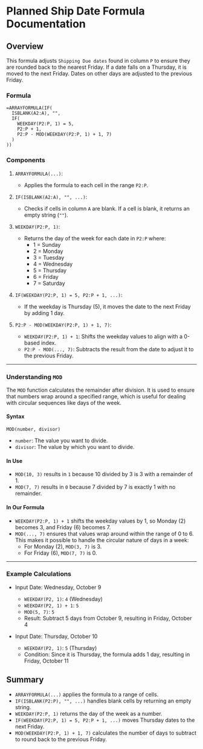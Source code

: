 # Planned Ship Date Formula Documentation

## Overview

This formula adjusts `Shipping Due dates` found in column `P` to ensure they are rounded back to the nearest Friday. If a date falls on a Thursday, it is moved to the next Friday. Dates on other days are adjusted to the previous Friday.

### Formula

```excel
=ARRAYFORMULA(IF(
  ISBLANK(A2:A), "", 
  IF(
    WEEKDAY(P2:P, 1) = 5, 
    P2:P + 1, 
    P2:P - MOD(WEEKDAY(P2:P, 1) + 1, 7)
  )
))
```

### Components

1. `ARRAYFORMULA(...)`:
    * Applies the formula to each cell in the range `P2:P`.

2. `IF(ISBLANK(A2:A), "", ...)`:
    * Checks if cells in column `A` are blank. If a cell is blank, it returns an empty string (`""`).

3. `WEEKDAY(P2:P, 1)`:
    * Returns the day of the week for each date in `P2:P` where:
        * 1 = Sunday
        * 2 = Monday
        * 3 = Tuesday
        * 4 = Wednesday
        * 5 = Thursday
        * 6 = Friday
        * 7 = Saturday

4. `IF(WEEKDAY(P2:P, 1) = 5, P2:P + 1, ...)`:
    * If the weekday is Thursday (5), it moves the date to the next Friday by adding 1 day.

5. `P2:P - MOD(WEEKDAY(P2:P, 1) + 1, 7)`:
    * `WEEKDAY(P2:P, 1) + 1`: Shifts the weekday values to align with a 0-based index.
    * `P2:P - MOD(..., 7)`: Subtracts the result from the date to adjust it to the previous Friday.

---

### Understanding `MOD`

The `MOD` function calculates the remainder after division. It is used to ensure that numbers wrap around a specified range, which is useful for dealing with circular sequences like days of the week.

#### Syntax

```excel
MOD(number, divisor)
```

* `number`: The value you want to divide.
* `divisor`: The value by which you want to divide.

#### In Use

* `MOD(10, 3)` results in `1` because 10 divided by 3 is 3 with a remainder of 1.
* `MOD(7, 7)` results in `0` because 7 divided by 7 is exactly 1 with no remainder.

#### In Our Formula

* `WEEKDAY(P2:P, 1) + 1` shifts the weekday values by 1, so Monday (2) becomes 3, and Friday (6) becomes 7.
* `MOD(..., 7)` ensures that values wrap around within the range of 0 to 6. This makes it possible to handle the circular nature of days in a week:
  * For Monday (2), `MOD(3, 7)` is 3.
  * For Friday (6), `MOD(7, 7)` is 0.

---

### Example Calculations

* Input Date: Wednesday, October 9
  * `WEEKDAY(P2, 1)`: `4` (Wednesday)
  * `WEEKDAY(P2, 1) + 1`: `5`
  * `MOD(5, 7)`: `5`
  * Result: Subtract 5 days from October 9, resulting in Friday, October 4

* Input Date: Thursday, October 10
  * `WEEKDAY(P2, 1)`: `5` (Thursday)
  * Condition: Since it is Thursday, the formula adds 1 day, resulting in Friday, October 11

## Summary

* `ARRAYFORMULA(...)` applies the formula to a range of cells.
* `IF(ISBLANK(P2:P), "", ...)` handles blank cells by returning an empty string.
* `WEEKDAY(P2:P, 1)` returns the day of the week as a number.
* `IF(WEEKDAY(P2:P, 1) = 5, P2:P + 1, ...)` moves Thursday dates to the next Friday.
* `MOD(WEEKDAY(P2:P, 1) + 1, 7)` calculates the number of days to subtract to round back to the previous Friday.
